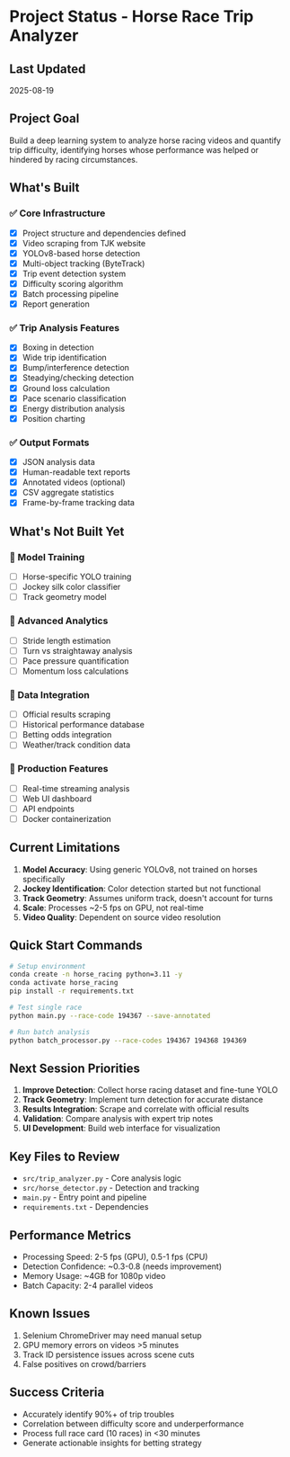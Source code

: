 # Project Status - Horse Race Trip Analyzer

## Last Updated
2025-08-19

## Project Goal
Build a deep learning system to analyze horse racing videos and quantify trip difficulty, identifying horses whose performance was helped or hindered by racing circumstances.

## What's Built

### ✅ Core Infrastructure
- [x] Project structure and dependencies defined
- [x] Video scraping from TJK website
- [x] YOLOv8-based horse detection
- [x] Multi-object tracking (ByteTrack)
- [x] Trip event detection system
- [x] Difficulty scoring algorithm
- [x] Batch processing pipeline
- [x] Report generation

### ✅ Trip Analysis Features
- [x] Boxing in detection
- [x] Wide trip identification  
- [x] Bump/interference detection
- [x] Steadying/checking detection
- [x] Ground loss calculation
- [x] Pace scenario classification
- [x] Energy distribution analysis
- [x] Position charting

### ✅ Output Formats
- [x] JSON analysis data
- [x] Human-readable text reports
- [x] Annotated videos (optional)
- [x] CSV aggregate statistics
- [x] Frame-by-frame tracking data

## What's Not Built Yet

### 🔴 Model Training
- [ ] Horse-specific YOLO training
- [ ] Jockey silk color classifier
- [ ] Track geometry model

### 🔴 Advanced Analytics  
- [ ] Stride length estimation
- [ ] Turn vs straightaway analysis
- [ ] Pace pressure quantification
- [ ] Momentum loss calculations

### 🔴 Data Integration
- [ ] Official results scraping
- [ ] Historical performance database
- [ ] Betting odds integration
- [ ] Weather/track condition data

### 🔴 Production Features
- [ ] Real-time streaming analysis
- [ ] Web UI dashboard
- [ ] API endpoints
- [ ] Docker containerization

## Current Limitations

1. **Model Accuracy**: Using generic YOLOv8, not trained on horses specifically
2. **Jockey Identification**: Color detection started but not functional
3. **Track Geometry**: Assumes uniform track, doesn't account for turns
4. **Scale**: Processes ~2-5 fps on GPU, not real-time
5. **Video Quality**: Dependent on source video resolution

## Quick Start Commands

```bash
# Setup environment
conda create -n horse_racing python=3.11 -y
conda activate horse_racing
pip install -r requirements.txt

# Test single race
python main.py --race-code 194367 --save-annotated

# Run batch analysis
python batch_processor.py --race-codes 194367 194368 194369
```

## Next Session Priorities

1. **Improve Detection**: Collect horse racing dataset and fine-tune YOLO
2. **Track Geometry**: Implement turn detection for accurate distance
3. **Results Integration**: Scrape and correlate with official results
4. **Validation**: Compare analysis with expert trip notes
5. **UI Development**: Build web interface for visualization

## Key Files to Review
- `src/trip_analyzer.py` - Core analysis logic
- `src/horse_detector.py` - Detection and tracking
- `main.py` - Entry point and pipeline
- `requirements.txt` - Dependencies

## Performance Metrics
- Processing Speed: 2-5 fps (GPU), 0.5-1 fps (CPU)
- Detection Confidence: ~0.3-0.8 (needs improvement)
- Memory Usage: ~4GB for 1080p video
- Batch Capacity: 2-4 parallel videos

## Known Issues
1. Selenium ChromeDriver may need manual setup
2. GPU memory errors on videos >5 minutes
3. Track ID persistence issues across scene cuts
4. False positives on crowd/barriers

## Success Criteria
- Accurately identify 90%+ of trip troubles
- Correlation between difficulty score and underperformance
- Process full race card (10 races) in <30 minutes
- Generate actionable insights for betting strategy